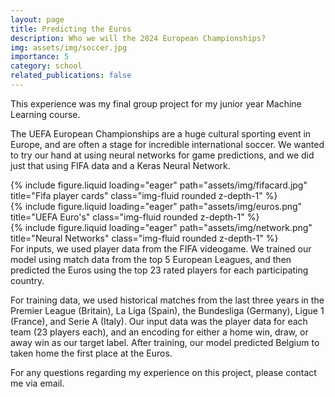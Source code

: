 ```yaml
---
layout: page
title: Predicting the Euros
description: Who we will the 2024 European Championships?
img: assets/img/soccer.jpg
importance: 5
category: school
related_publications: false
---
```


This experience was my final group project for my junior year Machine Learning course.

The UEFA European Championships are a huge cultural sporting event in Europe, and are often a stage for incredible international soccer. We wanted to try our hand at using neural networks for game predictions, and we did just that using FIFA data and a Keras Neural Network.

<div class="row">
    <div class="col-sm mt-3 mt-md-0">
        {% include figure.liquid loading="eager" path="assets/img/fifacard.jpg" title="Fifa player cards" class="img-fluid rounded z-depth-1" %}
    </div>
    <div class="col-sm mt-3 mt-md-0">
        {% include figure.liquid loading="eager" path="assets/img/euros.png" title="UEFA Euro's" class="img-fluid rounded z-depth-1" %}
    </div>
    <div class="col-sm mt-3 mt-md-0">
        {% include figure.liquid loading="eager" path="assets/img/network.png" title="Neural Networks" class="img-fluid rounded z-depth-1" %}
    </div>
</div>
<div class="caption">
    For inputs, we used player data from the FIFA videogame. We trained our model using match data from the top 5 European Leagues, and then predicted the Euros using the top 23 rated players for each participating country.
</div>

For training data, we used historical matches from the last three years in the Premier League (Britain), La Liga (Spain), the Bundesliga (Germany), Ligue 1 (France), and Serie A (Italy). Our input data was the player data for each team (23 players each), and an encoding for either a home win, draw, or away win as our target label. After training, our model predicted Belgium to taken home the first place at the Euros.

For any questions regarding my experience on this project, please contact me via email.